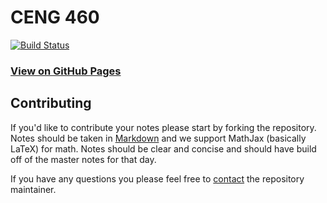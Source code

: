# CENG 460

[![Build Status](https://travis-ci.org/UVicNotes/CENG-460.svg?branch=master)](https://travis-ci.org/UVicNotes/CENG-460)

### [View on GitHub Pages](http://uvicnotes.github.io/CENG-460/)

## Contributing

If you'd like to contribute your notes please start by forking the repository. Notes should be taken in [Markdown](https://daringfireball.net/projects/markdown/) and we support MathJax (basically LaTeX) for math. Notes should be clear and concise and should have build off of the master notes for that day.

If you have any questions you please feel free to [contact](ben@hawker.me) the repository maintainer.
